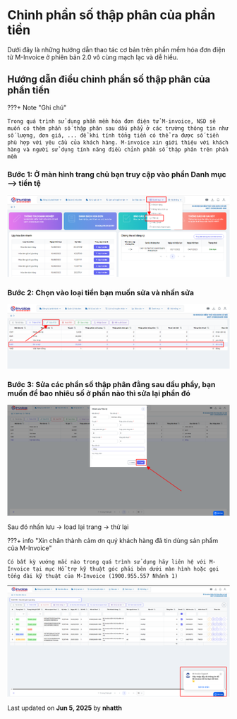 # **Chỉnh phần số thập phân của phần tiền**

Dưới đây là những hướng dẫn thao tác cơ bản trên phần mềm hóa đơn điện tử M-Invoice ở phiên bản 2.0 vô cùng mạch lạc và dễ hiểu.

## **Hướng dẫn điều chỉnh phần số thập phân của phần tiền**

???+ Note "Ghi chú"

    Trong quá trình sử dụng phần mềm hóa đơn điện tử M-invoice, NSD sẽ muốn có thêm phần số thập phân sau dấu phẩy ở các trường thông tin như số lượng, đơn giá, ... để khi tính tổng tiền có thể ra được số tiền phù hợp với yêu cầu của khách hàng. M-invoice xin giới thiệu với khách hàng và người sử dụng tính năng điều chỉnh phần số thập phân trên phần mềm

### **Bước 1: Ở màn hình trang chủ bạn truy cập vào phần Danh mục --> tiền tệ**

![Hình 1](../../assets/images/invoice2/2.0_chinh-thap-phan_1.png "Hãy bấm vào để xem rõ hơn")

### **Bước 2: Chọn vào loại tiền bạn muốn sửa và nhấn sửa**

![Hình 2](../../assets/images/invoice2/2.0_chinh-thap-phan_2.png "Hãy bấm vào để xem rõ hơn")

### **Bước 3: Sửa các phần số thập phân đằng sau dấu phẩy, bạn muốn để bao nhiêu số ở phần nào thì sửa lại phần đó**

![Hình 3](../../assets/images/invoice2/2.0_chinh-thap-phan_3.png "Hãy bấm vào để xem rõ hơn")

Sau đó nhấn lưu -> load lại trang -> thử lại

???+ info "Xin chân thành cảm ơn quý khách hàng đã tin dùng sản phẩm của M-Invoice"

    Có bất kỳ vướng mắc nào trong quá trình sử dụng hãy liên hệ với M-Invoice tại mục Hỗ trợ kỹ thuật góc phải bên dưới màn hình hoặc gọi tổng đài kỹ thuật của M-Invoice (1900.955.557 Nhánh 1)

![Hình 5](../../assets/images/invoice2/hotro.png "Hãy bấm vào để xem rõ hơn")

<div class="last-updated">Last updated on <strong>Jun 5, 2025</strong> by <strong>nhatth</strong></div>
